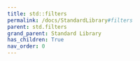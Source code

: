 ```yaml
---
title: std::filters
permalink: /docs/StandardLibrary#filters
parent: std.filters
grand_parent: Standard Library
has_children: True
nav_order: 0
---
```

